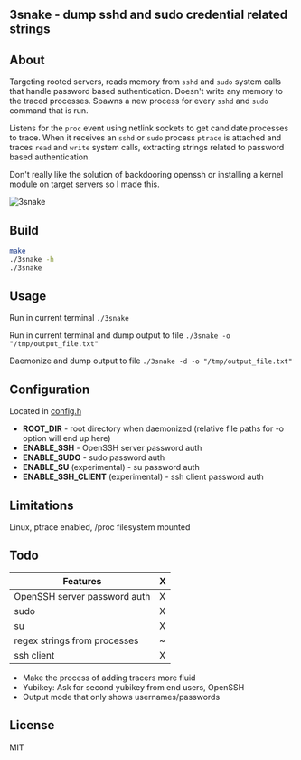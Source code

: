 3snake - dump sshd and sudo credential related strings
---

About
---
Targeting rooted servers, reads memory from `sshd` and `sudo` system calls that handle password based authentication. Doesn't write any memory to the traced processes. Spawns a new process for every `sshd` and `sudo` command that is run.

Listens for the `proc` event using netlink sockets to get candidate processes to trace. When it receives an `sshd` or `sudo` process `ptrace` is attached and traces `read` and `write` system calls, extracting strings related to password based authentication.

Don't really like the solution of backdooring openssh or installing a kernel module on target servers so I made this.

![3snake](https://user-images.githubusercontent.com/20363764/35941544-74b2d22c-0c07-11e8-887a-474cb9b6daec.gif)












Build
---
```sh
make
./3snake -h
./3snake
```





Usage
---

Run in current terminal
`./3snake`

Run in current terminal and dump output to file
`./3snake -o "/tmp/output_file.txt"`

Daemonize and dump output to file
`./3snake -d -o "/tmp/output_file.txt"`

Configuration
---
Located in [config.h](https://github.com/blendin/3snake/blob/master/src/config.h)  
- __ROOT_DIR__ - root directory when daemonized (relative file paths for -o option will end up here)   
- __ENABLE_SSH__ - OpenSSH server password auth
- __ENABLE_SUDO__ - sudo password auth
- __ENABLE_SU__ (experimental) - su password auth
- __ENABLE_SSH_CLIENT__ (experimental) - ssh client password auth

Limitations
---
Linux, ptrace enabled, /proc filesystem mounted


Todo
---

| Features                                          | X   |
|---------------------------------------------------|-----|
| OpenSSH server password auth                      | X   |
| sudo                                              | X   |
| su                                                | X   |
| regex strings from processes                      | ~   |
| ssh client                                        | X   |

* Make the process of adding tracers more fluid
* Yubikey: Ask for second yubikey from end users, OpenSSH
* Output mode that only shows usernames/passwords

License
---
MIT
